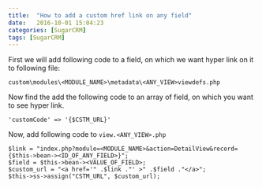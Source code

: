 ```yaml
---
title:  "How to add a custom href link on any field"
date:   2016-10-01 15:04:23
categories: [SugarCRM]
tags: [SugarCRM]
---
```


First we will add following code to a field, on which we want hyper link on it to following file:

`custom\modules\<MODULE_NAME>\metadata\<ANY_VIEW>viewdefs.php`

Now find the add the following code to an array of field, on which you want to see hyper link.

`'customCode' => '{$CSTM_URL}'`

Now, add following code to `view.<ANY_VIEW>.php`

```php?start_inline=1
$link = "index.php?module=<MODULE_NAME>&action=DetailView&record={$this->bean-><ID_OF_ANY_FIELD>}";
$field = $this->bean-><VALUE_OF_FIELD>;
$custom_url = "<a href='" .$link ."' >" .$field ."</a>";
$this->ss->assign("CSTM_URL", $custom_url);
```

[jekyll]:      http://jekyllrb.com
[jekyll-gh]:   https://github.com/jekyll/jekyll
[jekyll-help]: https://github.com/jekyll/jekyll-help
